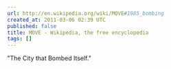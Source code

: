 ```yaml
---
url: http://en.wikipedia.org/wiki/MOVE#1985_bombing
created_at: 2011-03-06 02:39 UTC
published: false
title: MOVE - Wikipedia, the free encyclopedia
tags: []
---
```


"The City that Bombed Itself."
